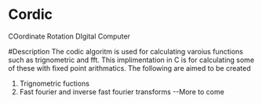 # Cordic
COordinate Rotation DIgital Computer

#Description
The codic algoritm is used for calculating varoius functions such as trignometric and fft.
This implimentation in C is for calculating some of these with fixed point arithmatics.
The following are aimed to be created
1. Trignometric fuctions
2. Fast fourier and inverse fast fourier transforms
--More to come

